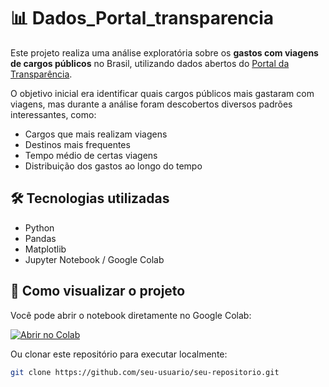 # 📊 Dados_Portal_transparencia

Este projeto realiza uma análise exploratória sobre os **gastos com viagens de cargos públicos** no Brasil, utilizando dados abertos do [Portal da Transparência](https://www.portaltransparencia.gov.br/).

O objetivo inicial era identificar quais cargos públicos mais gastaram com viagens, mas durante a análise foram descobertos diversos padrões interessantes, como:

- Cargos que mais realizam viagens
- Destinos mais frequentes
- Tempo médio de certas viagens
- Distribuição dos gastos ao longo do tempo

## 🛠 Tecnologias utilizadas

- Python
- Pandas
- Matplotlib
- Jupyter Notebook / Google Colab


## 🚀 Como visualizar o projeto

Você pode abrir o notebook diretamente no Google Colab:

[![Abrir no Colab](https://colab.research.google.com/assets/colab-badge.svg)](https://colab.research.google.com/drive/1Lk0wdeVF6fMK9uU9OWDmboAQdlY8OBcg)

Ou clonar este repositório para executar localmente:

```bash
git clone https://github.com/seu-usuario/seu-repositorio.git
